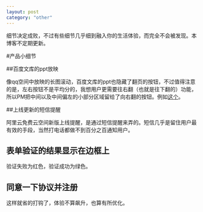 ```yaml
---
layout: post
category: "other"
---
```


细节决定成败，不过有些细节几乎细到融入你的生活体验，而完全不会被发现。本博客不定期更新。

#产品小细节

##百度文库的ppt放映

像qq空间中放映的长图滚动，百度文库的ppt也隐藏了翻页的按钮，不过值得注意的是，左右按钮不是平均分的，我想用户更需要往右翻（也就是往下翻的）功能，所以PM把中间以及中间偏左的小部分区域留给了向右翻的按钮。例如[这个](http://wenku.baidu.com/link?url=VwbqeMzSSIMXWw4rP7UoiRYDnxcwilg0wcbPudf_D44wFsbBh0PSZeFZ1snAKXJhDCtE47vGkKNRDQKV88JclNY_O9Ms13lxnifg1pQFxUO)。

##上线更新的短信提醒

阿里云免费云空间新版上线提醒，是通过短信提醒来弄的。短信几乎是留住用户最有效的手段，当然打电话都做不到百分之百通知用户。

## 表单验证的结果显示在边框上

验证失败为红色，验证成功为绿色。

## 同意一下协议并注册

这样就省的打钩了，体验不算飙升，也算有所优化。
